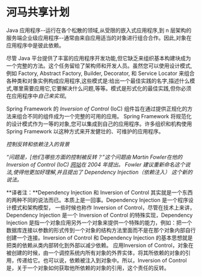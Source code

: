 河马共享计划
========================

Java 应用程序--运行在各个松散的领域,从受限的嵌入式应用程序,到 n 层架构的服务端企业级应用程序--通常由来自应用适当的对象进行组合合作。因此,对象在应用程序中是彼此依赖。

尽管 Java 平台提供了丰富的应用程序开发功能,但它缺乏来组织基本构建块成为一个完整的方法。这个任务留给了架构师和开发人员。虽然您可以使用设计模式,例如 Factory, Abstract Factory, Builder, Decorator, 和 Service Locator 来组合各种类和对象实例构成应用程序,这些模式是:给出一个最佳实践的名字,描述什么模式,哪里需要应用它,它要解决什么问题,等等。模式是形式化的最佳实践,但你必须在应用程序中*自己来实现*。

Spring Framework 的 *Inversion of Control* (IoC) 组件旨在通过提供正规化的方法来组合不同的组件成为一个完整的可用的应用。 Spring Framework 将规范化的设计模式作为一等的对象,您可以集成到自己的应用程序。许多组织和机构使用 Spring Framework 以这种方式来开发健壮的、可维护的应用程序。

*控制反转和依赖注入的背景*

*“问题是，[他们]哪些方面的控制被反转？”这个问题由 Martin Fowler在他的 Inversion of Control (IoC) [网站](http://martinfowler.com/articles/injection.html)在 2004 年提出。 Fowler 建议重新命名这个说法,使得他更加好理解,并且提出了 Dependency Injection（依赖注入） 这个新的说法。*

**译者注：**Dependency Injection 和 Inversion of Control 其实就是一个东西的两种不同的说法而已。本质上是一回事。Dependency Injection 是一个程序设计模式和架构模型， 一些时候也称作 Inversion of Control，尽管在技术上来讲，Dependency Injection 是一个 Inversion of Control 的特殊实现，Dependency Injection 是指一个对象应用另外一个对象来提供一个特殊的能力，例如：把一个数据库连接以参数的形式传到一个对象的结构方法里面而不是在那个对象内部自行创建一个连接。Inversion of Control 和 Dependency Injection 的基本思想就是把类的依赖从类内部转化到外部以减少依赖。
应用Inversion of Control，对象在被创建的时候，由一个调控系统内所有对象的外界实体，将其所依赖的对象的引用，传递给它。也可以说，依赖被注入到对象中。所以，Inversion of Control 是，关于一个对象如何获取他所依赖的对象的引用，这个责任的反转。

